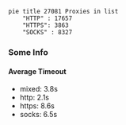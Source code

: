 
```mermaid
pie title 27081 Proxies in list
    "HTTP" : 17657
    "HTTPS": 3863
    "SOCKS" : 8327
```

### Some Info
#### Average Timeout

- mixed: 3.8s
- http: 2.1s
- https: 8.6s
- socks: 6.5s